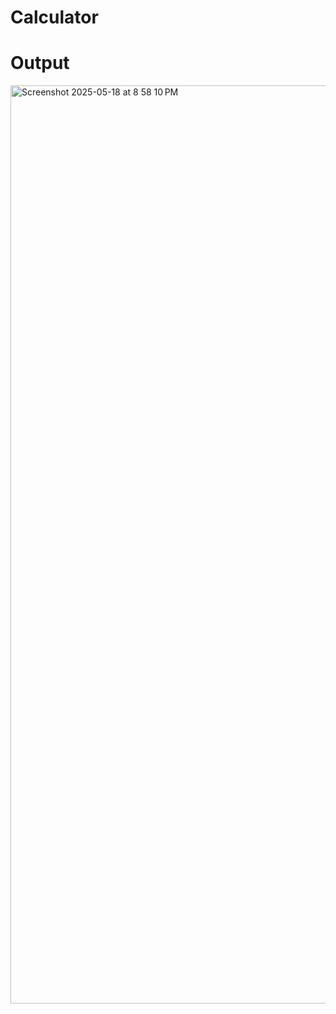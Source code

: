 # Calculator
# Output
<img width="1469" alt="Screenshot 2025-05-18 at 8 58 10 PM" src="https://github.com/user-attachments/assets/89e8d1be-459d-4f96-b594-aaae7828cb74" />

